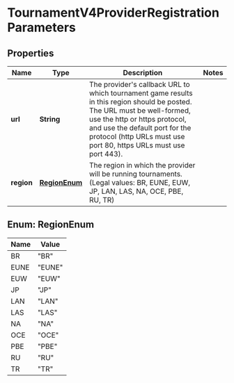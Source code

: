 
# TournamentV4ProviderRegistrationParameters

## Properties
Name | Type | Description | Notes
------------ | ------------- | ------------- | -------------
**url** | **String** | The provider&#39;s callback URL to which tournament game results in this region should be posted. The URL must be well-formed, use the http or https protocol, and use the default port for the protocol (http URLs must use port 80, https URLs must use port 443). | 
**region** | [**RegionEnum**](#RegionEnum) | The region in which the provider will be running tournaments.              (Legal values:  BR,  EUNE,  EUW,  JP,  LAN,  LAS,  NA,  OCE,  PBE,  RU,  TR) | 


<a name="RegionEnum"></a>
## Enum: RegionEnum
Name | Value
---- | -----
BR | &quot;BR&quot;
EUNE | &quot;EUNE&quot;
EUW | &quot;EUW&quot;
JP | &quot;JP&quot;
LAN | &quot;LAN&quot;
LAS | &quot;LAS&quot;
NA | &quot;NA&quot;
OCE | &quot;OCE&quot;
PBE | &quot;PBE&quot;
RU | &quot;RU&quot;
TR | &quot;TR&quot;



